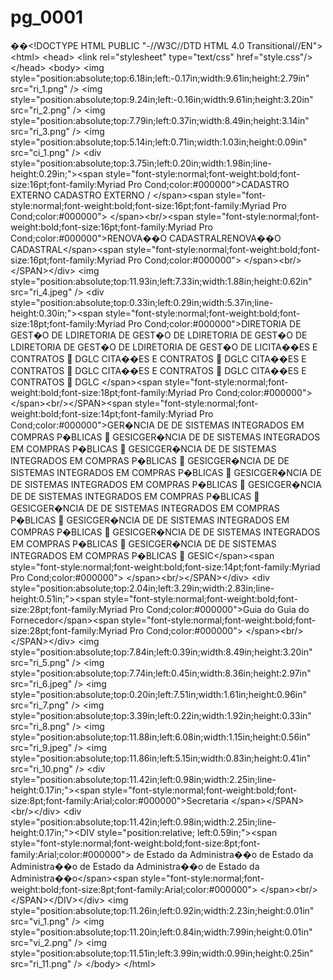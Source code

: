 # pg\_0001

��\<!DOCTYPE HTML PUBLIC "-//W3C//DTD HTML 4.0 Transitional//EN"> \<html> \<head> \<link rel="stylesheet" type="text/css" href="style.css"/> \</head> \<body> \<img style="position:absolute;top:6.18in;left:-0.17in;width:9.61in;height:2.79in" src="ri\_1.png" /> \<img style="position:absolute;top:9.24in;left:-0.16in;width:9.61in;height:3.20in" src="ri\_2.png" /> \<img style="position:absolute;top:7.79in;left:0.37in;width:8.49in;height:3.14in" src="ri\_3.png" /> \<img style="position:absolute;top:5.14in;left:0.71in;width:1.03in;height:0.09in" src="ci\_1.png" /> \<div style="position:absolute;top:3.75in;left:0.20in;width:1.98in;line-height:0.29in;">\<span style="font-style:normal;font-weight:bold;font-size:16pt;font-family:Myriad Pro Cond;color:#000000">CADASTRO EXTERNO CADASTRO EXTERNO / \</span>\<span style="font-style:normal;font-weight:bold;font-size:16pt;font-family:Myriad Pro Cond;color:#000000"> \</span>\<br/>\<span style="font-style:normal;font-weight:bold;font-size:16pt;font-family:Myriad Pro Cond;color:#000000">RENOVA��O CADASTRALRENOVA��O CADASTRAL\</span>\<span style="font-style:normal;font-weight:bold;font-size:16pt;font-family:Myriad Pro Cond;color:#000000"> \</span>\<br/>\</SPAN>\</div> \<img style="position:absolute;top:11.93in;left:7.33in;width:1.88in;height:0.62in" src="ri\_4.jpeg" /> \<div style="position:absolute;top:0.33in;left:0.29in;width:5.37in;line-height:0.30in;">\<span style="font-style:normal;font-weight:bold;font-size:18pt;font-family:Myriad Pro Cond;color:#000000">DIRETORIA DE GEST�O DE LDIRETORIA DE GEST�O DE LDIRETORIA DE GEST�O DE LDIRETORIA DE GEST�O DE LDIRETORIA DE GEST�O DE LICITA��ES E CONTRATOS  DGLC CITA��ES E CONTRATOS  DGLC CITA��ES E CONTRATOS  DGLC CITA��ES E CONTRATOS  DGLC CITA��ES E CONTRATOS  DGLC \</span>\<span style="font-style:normal;font-weight:bold;font-size:18pt;font-family:Myriad Pro Cond;color:#000000"> \</span>\<br/>\</SPAN>\<span style="font-style:normal;font-weight:bold;font-size:14pt;font-family:Myriad Pro Cond;color:#000000">GER�NCIA DE DE SISTEMAS INTEGRADOS EM COMPRAS P�BLICAS  GESICGER�NCIA DE DE SISTEMAS INTEGRADOS EM COMPRAS P�BLICAS  GESICGER�NCIA DE DE SISTEMAS INTEGRADOS EM COMPRAS P�BLICAS  GESICGER�NCIA DE DE SISTEMAS INTEGRADOS EM COMPRAS P�BLICAS  GESICGER�NCIA DE DE SISTEMAS INTEGRADOS EM COMPRAS P�BLICAS  GESICGER�NCIA DE DE SISTEMAS INTEGRADOS EM COMPRAS P�BLICAS  GESICGER�NCIA DE DE SISTEMAS INTEGRADOS EM COMPRAS P�BLICAS  GESICGER�NCIA DE DE SISTEMAS INTEGRADOS EM COMPRAS P�BLICAS  GESICGER�NCIA DE DE SISTEMAS INTEGRADOS EM COMPRAS P�BLICAS  GESICGER�NCIA DE DE SISTEMAS INTEGRADOS EM COMPRAS P�BLICAS  GESIC\</span>\<span style="font-style:normal;font-weight:bold;font-size:14pt;font-family:Myriad Pro Cond;color:#000000"> \</span>\<br/>\</SPAN>\</div> \<div style="position:absolute;top:2.04in;left:3.29in;width:2.83in;line-height:0.51in;">\<span style="font-style:normal;font-weight:bold;font-size:28pt;font-family:Myriad Pro Cond;color:#000000">Guia do Guia do Fornecedor\</span>\<span style="font-style:normal;font-weight:bold;font-size:28pt;font-family:Myriad Pro Cond;color:#000000"> \</span>\<br/>\</SPAN>\</div> \<img style="position:absolute;top:7.84in;left:0.39in;width:8.49in;height:3.20in" src="ri\_5.png" /> \<img style="position:absolute;top:7.74in;left:0.45in;width:8.36in;height:2.97in" src="ri\_6.jpeg" /> \<img style="position:absolute;top:0.20in;left:7.51in;width:1.61in;height:0.96in" src="ri\_7.png" /> \<img style="position:absolute;top:3.39in;left:0.22in;width:1.92in;height:0.33in" src="ri\_8.png" /> \<img style="position:absolute;top:11.88in;left:6.08in;width:1.15in;height:0.56in" src="ri\_9.jpeg" /> \<img style="position:absolute;top:11.86in;left:5.15in;width:0.83in;height:0.41in" src="ri\_10.png" /> \<div style="position:absolute;top:11.42in;left:0.98in;width:2.25in;line-height:0.17in;">\<span style="font-style:normal;font-weight:bold;font-size:8pt;font-family:Arial;color:#000000">Secretaria \</span>\</SPAN>\<br/>\</div> \<div style="position:absolute;top:11.42in;left:0.98in;width:2.25in;line-height:0.17in;">\<DIV style="position:relative; left:0.59in;">\<span style="font-style:normal;font-weight:bold;font-size:8pt;font-family:Arial;color:#000000"> de Estado da Administra��o de Estado da Administra��o de Estado da Administra��o de Estado da Administra��o\</span>\<span style="font-style:normal;font-weight:bold;font-size:8pt;font-family:Arial;color:#000000"> \</span>\<br/>\</SPAN>\</DIV>\</div> \<img style="position:absolute;top:11.26in;left:0.92in;width:2.23in;height:0.01in" src="vi\_1.png" /> \<img style="position:absolute;top:11.20in;left:0.84in;width:7.99in;height:0.01in" src="vi\_2.png" /> \<img style="position:absolute;top:11.51in;left:3.99in;width:0.99in;height:0.25in" src="ri\_11.png" /> \</body> \</html>

